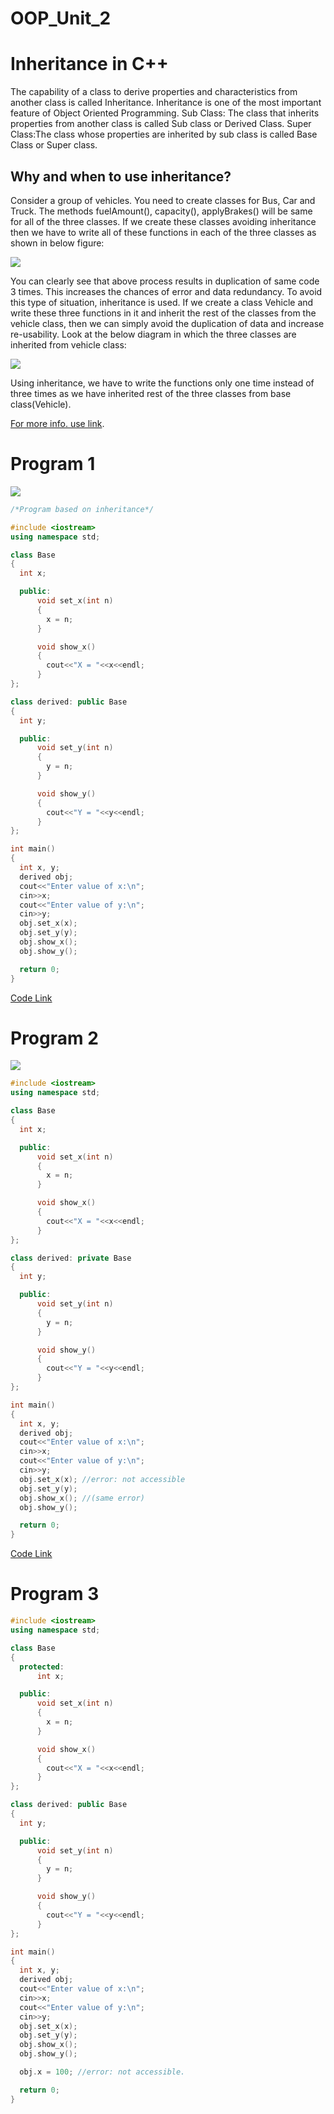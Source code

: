 # OOP_Unit_2

# Inheritance in C++

The capability of a class to derive properties and characteristics from another class is called Inheritance. Inheritance is one of the most important feature of Object Oriented Programming.
Sub Class: The class that inherits properties from another class is called Sub class or Derived Class.
Super Class:The class whose properties are inherited by sub class is called Base Class or Super class.


## Why and when to use inheritance?

Consider a group of vehicles. You need to create classes for Bus, Car and Truck. The methods fuelAmount(), capacity(), applyBrakes() will be same for all of the three classes. If we create these classes avoiding inheritance then we have to write all of these functions in each of the three classes as shown in below figure:

![](https://media.geeksforgeeks.org/wp-content/uploads/inheritance.png)

You can clearly see that above process results in duplication of same code 3 times. This increases the chances of error and data redundancy. To avoid this type of situation, inheritance is used. If we create a class Vehicle and write these three functions in it and inherit the rest of the classes from the vehicle class, then we can simply avoid the duplication of data and increase re-usability. Look at the below diagram in which the three classes are inherited from vehicle class:

![](https://media.geeksforgeeks.org/wp-content/uploads/inheritance2.png)

Using inheritance, we have to write the functions only one time instead of three times as we have inherited rest of the three classes from base class(Vehicle).

[For more info. use link](https://www.geeksforgeeks.org/inheritance-in-c/).

# Program 1

![](https://media.giphy.com/media/9weuRH37aE3X0U83q6/giphy.gif)

```C++
/*Program based on inheritance*/

#include <iostream>
using namespace std;

class Base 
{
  int x;

  public:
      void set_x(int n)
      {
        x = n;
      }

      void show_x()
      {
        cout<<"X = "<<x<<endl;
      }
};

class derived: public Base
{
  int y;

  public:
      void set_y(int n)
      {
        y = n; 
      }

      void show_y()
      {
        cout<<"Y = "<<y<<endl;  
      }
};

int main()
{
  int x, y;
  derived obj;
  cout<<"Enter value of x:\n";
  cin>>x;
  cout<<"Enter value of y:\n";
  cin>>y;
  obj.set_x(x);
  obj.set_y(y);
  obj.show_x();
  obj.show_y();

  return 0;
}
```
[Code Link](https://repl.it/@Siddharthsing13/Program-21#main.cpp)

# Program 2

![](https://media.giphy.com/media/TqiwHbFBaZ4ti/giphy.gif)

```C++
#include <iostream>
using namespace std;

class Base 
{
  int x;

  public:
      void set_x(int n)
      {
        x = n;
      }

      void show_x()
      {
        cout<<"X = "<<x<<endl;
      }
};

class derived: private Base
{
  int y;

  public:
      void set_y(int n)
      {
        y = n; 
      }

      void show_y()
      {
        cout<<"Y = "<<y<<endl;  
      }
};

int main()
{
  int x, y;
  derived obj;
  cout<<"Enter value of x:\n";
  cin>>x;
  cout<<"Enter value of y:\n";
  cin>>y;
  obj.set_x(x); //error: not accessible
  obj.set_y(y);
  obj.show_x(); //(same error)
  obj.show_y();

  return 0;
}
```
[Code Link](https://repl.it/@Siddharthsing13/Program-22#main.cpp)

# Program 3

```C++
#include <iostream>
using namespace std;

class Base 
{
  protected:
      int x;

  public:
      void set_x(int n)
      {
        x = n;
      }

      void show_x()
      {
        cout<<"X = "<<x<<endl;
      }
};

class derived: public Base
{
  int y;

  public:
      void set_y(int n)
      {
        y = n; 
      }

      void show_y()
      {
        cout<<"Y = "<<y<<endl;  
      }
};

int main()
{
  int x, y;
  derived obj;
  cout<<"Enter value of x:\n";
  cin>>x;
  cout<<"Enter value of y:\n";
  cin>>y;
  obj.set_x(x);
  obj.set_y(y);
  obj.show_x();
  obj.show_y();

  obj.x = 100; //error: not accessible.

  return 0;
}
```


